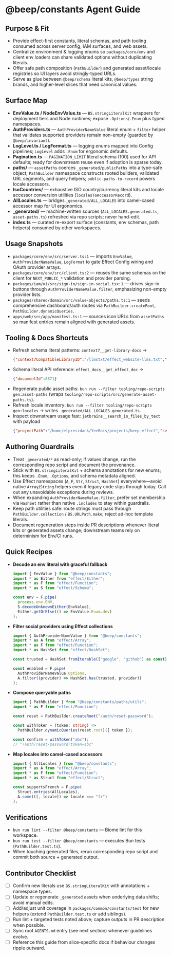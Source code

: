 # @beep/constants Agent Guide

## Purpose & Fit
- Provide effect-first constants, literal schemas, and path tooling consumed across server config, IAM surfaces, and web assets.
- Centralize environment & logging enums so `packages/core/env` and client env loaders can share validated options without duplicating literals.
- Offer safe path composition (`PathBuilder`) and generated asset/locale registries so UI layers avoid stringly-typed URLs.
- Serve as glue between `@beep/schema` literal kits, `@beep/types` string brands, and higher-level slices that need canonical values.

## Surface Map
- **EnvValue.ts / NodeEnvValue.ts** — `BS.stringLiteralKit` wrappers for deployment tiers and Node runtimes; expose `.Options`/`.Enum` plus typed namespaces.
- **AuthProviders.ts** — `AuthProviderNameValue` literal enum + `filter` helper that validates supported providers remain non-empty (guarded by `@beep/invariant`).
- **LogLevel.ts / LogFormat.ts** — logging enums mapped into Config pipelines; `LogLevel` adds `.Enum` for ergonomic defaults.
- **Pagination.ts** — `PAGINATION_LIMIT` literal schema (100) used for API defaults; ready for downstream reuse even if adoption is sparse today.
- **paths/** — `assetPaths` coerces `_generated/publicPaths` into a type-safe object; `PathBuilder` namespace constructs rooted builders, validated URL segments, and query helpers; `public-paths-to-record` powers locale accessors.
- **IsoCountries/** — exhaustive ISO country/currency literal kits and locale accessor conversion utilities (`localesToAccessorRecord`).
- **AllLocales.ts** — bridges `_generated/ALL_LOCALES` into camel-cased accessor map for UI ergonomics.
- **_generated/** — machine-written sources (`ALL_LOCALES.generated.ts`, `asset-paths.ts`) refreshed via repo scripts; never hand-edit.
- **index.ts** — curated re-export surface (constants, env schemas, path helpers) consumed by other workspaces.

## Usage Snapshots
- `packages/core/env/src/server.ts:1` — imports `EnvValue`, `AuthProviderNameValue`, `LogFormat` to gate Effect Config wiring and OAuth provider arrays.
- `packages/core/env/src/client.ts:2` — reuses the same schemas on the client for `NEXT_PUBLIC_*` validation and provider parsing.
- `packages/iam/ui/src/sign-in/sign-in-social.tsx:1` — drives sign-in buttons through `AuthProviderNameValue.filter`, emphasizing non-empty provider lists.
- `packages/shared/domain/src/value-objects/paths.ts:1` — seeds comprehensive dashboard/auth routes via `PathBuilder.createRoot`, `PathBuilder.dynamicQueries`.
- `apps/web/src/app/manifest.ts:1` — sources icon URLs from `assetPaths` so manifest entries remain aligned with generated assets.

## Tooling & Docs Shortcuts
- Refresh schema literal patterns: `context7__get-library-docs` →
  ```json
  {"context7CompatibleLibraryID":"/llmstxt/effect_website-llms.txt","topic":"schema string literal"}
  ```
- Schema literal API reference: `effect_docs__get_effect_doc` →
  ```json
  {"documentId":8871}
  ```
- Regenerate public asset paths: `bun run --filter tooling/repo-scripts gen:asset-paths` (wraps `tooling/repo-scripts/src/generate-asset-paths.ts`).
- Refresh locale inventory: `bun run --filter tooling/repo-scripts gen:locales` → writes `_generated/ALL_LOCALES.generated.ts`.
- Inspect downstream usage fast: `jetbrains__search_in_files_by_text` with payload
  ```json
  {"projectPath":"/home/elpresidank/YeeBois/projects/beep-effect","searchText":"AuthProviderNameValue","maxUsageCount":50}
  ```

## Authoring Guardrails
- Treat `_generated/*` as read-only; if values change, run the corresponding repo script and document the provenance.
- Stick with `BS.stringLiteralKit` + schema annotations for new enums; this keeps `.Enum`, `.Options`, and schema metadata aligned.
- Use Effect namespaces (`A`, `F`, `Str`, `Struct`, `HashSet`) everywhere—avoid native `Array`/`String` helpers even if legacy code slips through today. Call out any unavoidable exceptions during reviews.
- When expanding `AuthProviderNameValue.filter`, prefer set membership via `HashSet` rather than native `.includes` to stay within guardrails.
- Keep path utilities safe: route strings must pass through `PathBuilder.collection` / `BS.URLPath.make`; reject ad-hoc template literals.
- Document regeneration steps inside PR descriptions whenever literal kits or generated assets change; downstream teams rely on determinism for Env/CI runs.

## Quick Recipes
- **Decode an env literal with graceful fallback**
  ```ts
  import { EnvValue } from "@beep/constants";
  import * as Either from "effect/Either";
  import * as F from "effect/Function";
  import * as S from "effect/Schema";

  const env = F.pipe(
    process.env.ENV,
    S.decodeUnknownEither(EnvValue),
    Either.getOrElse(() => EnvValue.Enum.dev)
  );
  ```
- **Filter social providers using Effect collections**
  ```ts
  import { AuthProviderNameValue } from "@beep/constants";
  import * as A from "effect/Array";
  import * as F from "effect/Function";
  import * as HashSet from "effect/HashSet";

  const trusted = HashSet.fromIterable(["google", "github"] as const);

  const enabled = F.pipe(
    AuthProviderNameValue.Options,
    A.filter((provider) => HashSet.has(trusted, provider))
  );
  ```
- **Compose queryable paths**
  ```ts
  import { PathBuilder } from "@beep/constants/paths/utils";
  import * as F from "effect/Function";

  const reset = PathBuilder.createRoot("/auth/reset-password");

  const withToken = (token: string) =>
    PathBuilder.dynamicQueries(reset.root)({ token });

  const confirm = withToken("abc");
  // "/auth/reset-password?token=abc"
  ```
- **Map locales into camel-cased accessors**
  ```ts
  import { AllLocales } from "@beep/constants";
  import * as A from "effect/Array";
  import * as F from "effect/Function";
  import * as Struct from "effect/Struct";

  const supportsFrench = F.pipe(
    Struct.entries(AllLocales),
    A.some(([, locale]) => locale === "fr")
  );
  ```

## Verifications
- `bun run lint --filter @beep/constants` — Biome lint for this workspace.
- `bun run test --filter @beep/constants` — executes Bun tests (`PathBuilder.test.ts`).
- When touching generated files, rerun corresponding repo script and commit both source + generated output.

## Contributor Checklist
- [ ] Confirm new literals use `BS.stringLiteralKit` with annotations + namespace types.
- [ ] Update or regenerate `_generated` assets when underlying data shifts; avoid manual edits.
- [ ] Add/adjust unit coverage in `packages/common/constants/test` for new helpers (extend `PathBuilder.test.ts` or add siblings).
- [ ] Run lint + targeted tests noted above; capture outputs in PR description when possible.
- [ ] Sync root `AGENTS.md` entry (see next section) whenever guidelines evolve.
- [ ] Reference this guide from slice-specific docs if behaviour changes ripple outward.
